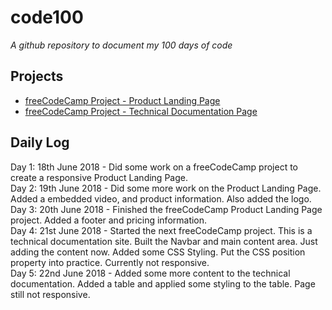 # code100
*A github repository to document my 100 days of code*

## Projects
- [freeCodeCamp Project - Product Landing Page](https://codepen.io/TheFlyer1983/full/GGENJa/)
- [freeCodeCamp Project - Technical Documentation Page](https://codepen.io/TheFlyer1983/full/oyqOOR/)

## Daily Log

Day 1: 18th June 2018 - Did some work on a freeCodeCamp project to create a responsive Product Landing Page.  
Day 2: 19th June 2018 - Did some more work on the Product Landing Page. Added a embedded video, and product information. Also added the logo.  
Day 3: 20th June 2018 - Finished the freeCodeCamp Product Landing Page project. Added a footer and pricing information.  
Day 4: 21st June 2018 - Started the next freeCodeCamp project. This is a technical documentation site. Built the Navbar and main content area. Just adding the content now. Added some CSS Styling. Put the CSS position property into practice. Currently not responsive.  
Day 5: 22nd June 2018 - Added some more content to the technical documentation. Added a table and applied some styling to the table. Page still not responsive.
